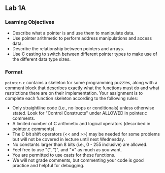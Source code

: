 ## Lab 1A

### Learning Objectives
- Describe what a pointer is and use them to manipulate data.
- Use pointer arithmetic to perform address manipulations and access data.
- Describe the relationship between pointers and arrays.
- Use C casting to switch between different pointer types to make use of the different data type sizes.

### Format
`pointer.c` contains a skeleton for some programming puzzles, along with a comment block that describes exactly what the functions must do and what restrictions there are on their implementation. Your assignment is to complete each function skeleton according to the following rules:

- Only straightline code (i.e., no loops or conditionals) unless otherwise stated. Look for "Control Constructs" under ALLOWED in pointer.c comments.
- A limited number of C arithmetic and logical operators (described in pointer.c comments).
- The C bit shift operators (<< and >>) may be needed for some problems but will not be covered in lecture until next Wednesday.
- No constants larger than 8 bits (i.e., 0 - 255 inclusive) are allowed.
- Feel free to use "(", ")", and "=" as much as you want.
- You are permitted to use casts for these functions.
- We will not grade comments, but commenting your code is good practice and helpful for debugging.
